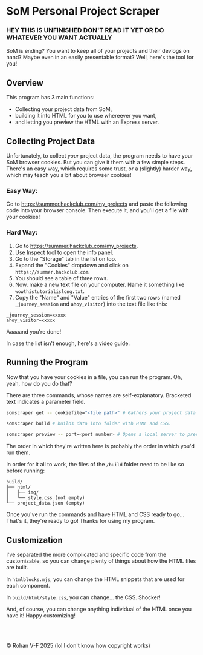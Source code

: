# SoM Personal Project Scraper

### HEY THIS IS UNFINISHED DON'T READ IT YET OR DO WHATEVER YOU WANT ACTUALLY

SoM is ending? You want to keep all of your projects and their devlogs on hand? Maybe even in an easily presentable format? Well, here's the tool for you! 

## Overview

This program has 3 main functions:
- Collecting your project data from SoM,
- building it into HTML for you to use whereever you want,
- and letting you preview the HTML with an Express server.

## Collecting Project Data

Unfortunately, to collect *your* project data, the program needs to have your SoM browser cookies. But you can give it them with a few simple steps.
There's an easy way, which requires some trust, or a (slightly) harder way, which may teach you a bit about browser cookies!

### Easy Way:
Go to https://summer.hackclub.com/my_projects and paste the following code into your browser console. Then execute it, and you'll get a file with your cookies!

### Hard Way:
1. Go to https://summer.hackclub.com/my_projects.
2. Use Inspect tool to open the info panel.
3. Go to the "Storage" tab in the list on top.
4. Expand the "Cookies" dropdown and click on `https://summer.hackclub.com`.
5. You should see a table of three rows.
6. Now, make a new text file on your computer. Name it something like `wowthistutorialislong.txt`.
7. Copy the "Name" and "Value" entries of the first two rows (named `_journey_session` and `ahoy_visitor`) into the text file like this:
```
_journey_session=xxxxx
ahoy_visitor=xxxxx
```
Aaaaand you're done!

In case the list isn't enough, here's a video guide.

<!put video here later>

## Running the Program

Now that you have your cookies in a file, you can run the program. Oh, yeah, how do you do that?

There are three commands, whose names are self-explanatory.
Bracketed text indicates a parameter field.
```bash
somscraper get -- cookiefile="<file path>" # Gathers your project data from SoM.
```
```bash
somscraper build # builds data into folder with HTML and CSS.
```
```bash
somscraper preview -- port=<port number> # Opens a local server to preview your HTML folder. Helpful for customization.
```

The order in which they're written here is probably the order in which you'd run them.

In order for it all to work, the files of the `/build` folder need to be like so before running:
```
build/
├── html/
│   ├── img/
│   └── style.css (not empty)
└── project_data.json (empty)
```

Once you've run the commands and have HTML and CSS ready to go... That's it, they're ready to go! Thanks for using my program.


## Customization

I've separated the more complicated and specific code from the customizable, so you can change plenty of things about how the HTML files are built.

In `htmlblocks.mjs`, you can change the HTML snippets that are used for each component.

In `build/html/style.css`, you can change... the CSS. Shocker!

And, of course, you can change anything individual of the HTML once you have it! Happy customizing!

<br>
<br>

© Rohan V-F 2025 (lol I don't know how copyright works)